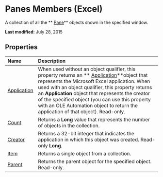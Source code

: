 
# Panes Members (Excel)
A collection of all the  ** [Pane](9064bb89-d08c-bbd3-3c0f-77a39586bbbb.md)** objects shown in the specified window.

 **Last modified:** July 28, 2015


## Properties



|**Name**|**Description**|
|:-----|:-----|
| [Application](90a30237-d38c-04c7-bf85-1363d8f27438.md)|When used without an object qualifier, this property returns an  ** [Application](19b73597-5cf9-4f56-8227-b5211f657f6f.md)**object that represents the Microsoft Excel application. When used with an object qualifier, this property returns an  **Application** object that represents the creator of the specified object (you can use this property with an OLE Automation object to return the application of that object). Read-only.|
| [Count](ac5b3fc5-94e2-8b2a-a45b-a19fa4835621.md)|Returns a  **Long** value that represents the number of objects in the collection.|
| [Creator](e163a44f-7413-1e72-891e-78acc6ab2634.md)|Returns a 32-bit integer that indicates the application in which this object was created. Read-only  **Long**.|
| [Item](5960e77c-23b4-2ce4-1674-2ffd3b4f6e47.md)|Returns a single object from a collection.|
| [Parent](3dc23f15-3cda-3778-077b-f70acfcc364a.md)|Returns the parent object for the specified object. Read-only.|
